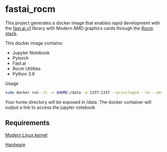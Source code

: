 # fastai_rocm

This project generates a docker image that enables rapid development with the [fast.ai v1](https://github.com/fastai/fastai) library with Modern AMD graphics cards through the [Rocm stack](https://github.com/RadeonOpenCompute/ROCm).

This docker image contains:

* Jupyter Notebook
* Pytorch
* Fast.ai
* Rocm Utilities
* Python 3.6

Usage
```bash
sudo docker run -it -v $HOME:/data -p 1337:1337 --privileged --rm --device=/dev/kfd --device=/dev/dri --group-add video briangorman/fastai_rocm
```

Your home directory will be exposed in /data. The docker container will output a link to access the jupyter notebook


## Requirements
[Modern Linux kernel](https://rocm.github.io/ROCmInstall.html#rocm-support-in-upstream-linux-kernels)

[Hardware](https://rocm.github.io/ROCmInstall.html#hardware-support)
